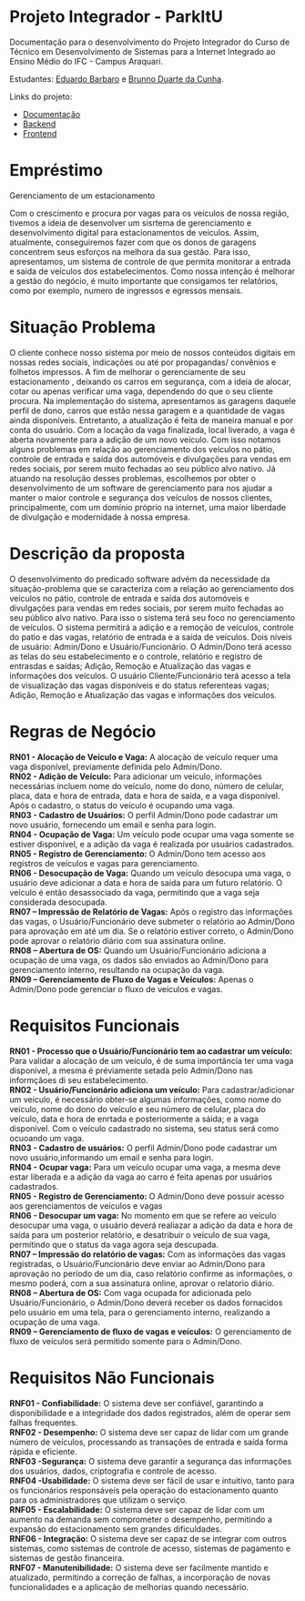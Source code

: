 # Projeto Integrador - ParkItU

Documentação para o desenvolvimento do Projeto Integrador do Curso de Técnico em Desenvolvimento de Sistemas para a Internet Integrado ao Ensino Médio do IFC - Campus Araquari.

Estudantes: [Eduardo Barbaro](github.com/dudubarbaro) e [Brunno Duarte da Cunha](https://github.com/BrunnoDC).

Links do projeto:

-   [Documentação](github.com/dudubarbaro/pi-modelo)
-   [Backend]()
-   [Frontend]()

# Empréstimo

Gerenciamento de um estacionamento

  Com o crescimento e procura por vagas para os veículos de nossa região, tivemos a ideia de desenvolver um sisrtema de gerenciamento e desenvolvimento digital para estacionamentos de veículos.
  Assim, atualmente, conseguiremos fazer com que os donos de garagens concentrem seus esforços na melhora da sua gestão. Para isso, apresentamos, um sistema de controle de que permita monitorar a entrada e saída de veículos dos estabelecimentos. Como nossa intenção é melhorar a gestão do negócio, é muito importante que consigamos ter relatórios, como por exemplo, numero de ingressos e egressos mensais.

# Situação Problema

  O cliente conhece nosso sistema por meio de nossos conteúdos digitais em nossas redes sociais, indicações ou até por propagandas/ convênios e folhetos impressos. A fim de melhorar o gerenciamente de seu estacionamento , deixando os carros em segurança, com a ideia de alocar, cotar ou apenas verificar uma vaga, dependendo do que o seu cliente procura.
  Na implementação do sistema, apresentamos as garagens daquele perfil de dono, carros que estão nessa garagem e a quantidade de vagas ainda disponíveis.
  Entretanto, a atualização é feita de maneira manual e por conta do usuário. Com a locação da vaga finalizada, local liverado, a vaga é aberta novamente para a adição de um novo veículo.
  Com isso notamos alguns problemas em relação ao gerenciamento dos veículos no pátio, controle de entrada e saída dos automóveis e divulgações para vendas em redes sociais, por serem muito fechadas ao seu público alvo nativo. 
  Já atuando na resolução desses problemas, escolhemos por obter o desenvolvimento de um software de gerenciamento para nos ajudar a manter o maior controle e segurança dos veículos de nossos clientes, principalmente, com um domínio próprio na internet, uma maior liberdade de divulgação e modernidade à nossa empresa.

# Descrição da proposta

O desenvolvimento do predicado software advém da necessidade da situação-problema que se caracteriza com a relação ao gerenciamento dos veículos no pátio, controle de entrada e saída dos automóveis e divulgações para vendas em redes sociais, por serem muito fechadas ao seu público alvo nativo.
Para isso o sistema terá seu foco no gerenciamento de veículos. O sistema permitirá a adição e a remoção de veículos, controle do patio e das vagas, relatório de entrada e a saída de veículos. Dois níveis de usuário: Admin/Dono e Usuário/Funcionário. O Admin/Dono terá acesso as telas do seu estabelecimento e o controle, relatório e registro de entrasdas e saídas; Adição, Remoção e Atualização das vagas e informações dos veículos. O usuário Cliente/Funcionário terá acesso a tela de visualização das vagas disponíveis e do status referenteas vagas; Adição, Remoção e Atualização das vagas e informações dos veículos.

# Regras de Negócio

**RN01 - Alocação de Veículo e Vaga:** A alocação de veículo requer uma vaga disponível, previamente definida pelo Admin/Dono. <br/>
**RN02 - Adição de Veículo:** Para adicionar um veículo, informações necessárias incluem nome do veículo, nome do dono, número de celular, placa, data e hora de entrada, data e hora de saída, e a vaga disponível. Após o cadastro, o status do veículo é ocupando uma vaga.<br/>
**RN03 - Cadastro de Usuários:** O perfil Admin/Dono pode cadastrar um novo usuário, fornecendo um email e senha para login. <br/>
**RN04 - Ocupação de Vaga:** Um veículo pode ocupar uma vaga somente se estiver disponível, e a adição da vaga é realizada por usuários cadastrados.<br/>
**RN05 - Registro de Gerenciamento:** O Admin/Dono tem acesso aos registros de veículos e vagas para gerenciamento.<br/>
**RN06 - Desocupação de Vaga:** Quando um veículo desocupa uma vaga, o usuário deve adicionar a data e hora de saída para um futuro relatório. O veículo é então desassociado da vaga, permitindo que a vaga seja considerada desocupada.<br/>
**RN07 – Impressão de Relatório de Vagas:** Após o registro das informações das vagas, o Usuário/Funcionário deve submeter o relatório ao Admin/Dono para aprovação em até um dia. Se o relatório estiver correto, o Admin/Dono pode aprovar o relatório diário com sua assinatura online.<br/>
**RN08 – Abertura de OS:** Quando um Usuário/Funcionário adiciona a ocupação de uma vaga, os dados são enviados ao Admin/Dono para gerenciamento interno, resultando na ocupação da vaga.<br/>
**RN09 – Gerenciamento de Fluxo de Vagas e Veículos:** Apenas o Admin/Dono pode gerenciar o fluxo de veículos e vagas.

# Requisitos Funcionais

**RN01 - Processo que o Usuário/Funcionário tem ao cadastrar um veículo:** Para validar a alocação de um veículo, é de suma importância ter uma vaga disponível, a mesma é préviamente setada pelo Admin/Dono nas informçãoes di seu estabelecimento. <br />
**RN02 - Usuário/Funcionário adiciona um veículo:**  Para cadastrar/adicionar um veículo, é necessário obter-se algumas informações, como nome do veículo, nome do dono do veículo e seu número de celular, placa do veículo, data e hora de enrtada e posteriormente a sáida; e a vaga disponível. Com o veículo cadastrado no sistema, seu status será como ocuoando um vaga.<br />
**RN03 - Cadastro de usuários:** O perfil Admin/Dono pode cadastrar um novo usuário,informando um email e senha para login.<br />
**RN04 - Ocupar vaga:** Para um veículo ocupar uma vaga, a mesma deve estar liberada e a adição da vaga ao carro é feita apenas por usuários cadastrados.<br />
**RN05 - Registro de Gerenciamento:** O Admin/Dono deve possuir acesso aos gerenciamentos de veículos e vagas<br />
**RN06 - Desocupar um vaga:** No momento em que se refere ao veículo desocupar uma vaga, o usuário deverá realiazar a adição da data e hora de saída para um posterior relatório, e desatribuir o veículo de sua vaga, permitindo que o status da vaga agora seja descupada.<br />
**RN07 – Impressão do relatório de vagas:** Com as informações das vagas registradas, o Usuário/Funcionário deve enviar ao Admin/Dono para aprovação no período de um dia, caso relatório confirme as informações, o mesmo poderá, com a sua assinatura online, aprovar o relatorio diário.<br />
**RN08 – Abertura de OS:** Com vaga ocupada for adicionada pelo Usuário/Funcionário, o Admin/Dono deverá receber os dados fornacidos pelo usuário em uma tela, para o gerenciamento interno, realizando a ocupação de uma vaga.<br />
**RN09 – Gerenciamento de fluxo de vagas e veículos:** O gerenciamento de fluxo de veículos será permitido somente para o Admin/Dono.

# Requisitos Não Funcionais

**RNF01 - Confiabilidade:** O sistema deve ser confiável, garantindo a disponibilidade e a integridade dos dados registrados, além de operar sem falhas frequentes.<br />
**RNF02 - Desempenho:** O sistema deve ser capaz de lidar com um grande número de veículos, processando as transações de entrada e saída forma rápida e eficiente.<br />
**RNF03 -Segurança:** O sistema deve garantir a segurança das informações dos usuários, dados, criptografia e controle de acesso.<br />
**RNF04 -Usabilidade:** O sistema deve ser fácil de usar e intuitivo, tanto para os funcionários responsáveis pela operação do estacionamento quanto para os administradores que utilizam o serviço.<br />
**RNF05 - Escalabilidade:** O sistema deve ser capaz de lidar com um aumento na demanda sem comprometer o desempenho, permitindo a expansão do estacionamento sem grandes dificuldades.<br />
**RNF06 - Integração:** O sistema deve ser capaz de se integrar com outros sistemas, como sistemas de controle de acesso, sistemas de pagamento e sistemas de gestão financeira.<br />
**RNF07 - Manutenibilidade:** O sistema deve ser facilmente mantido e atualizado, permitindo a correção de falhas, a incorporação de novas funcionalidades e a aplicação de melhorias quando necessário.

